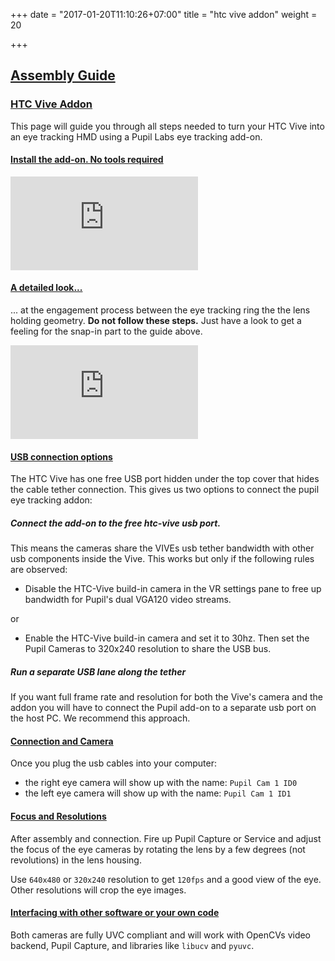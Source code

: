 +++
date = "2017-01-20T11:10:26+07:00"
title = "htc vive addon"
weight = 20

+++

<div class="header-border-top"></div>
<div class="content-container">
  <div class="header-link">
    <a href="#assembly-guide">
      <h2 id="assembly-guide">Assembly Guide</h2>
    </a>
  </div>
</div>

<div class="content-container">
  <div class="header-link">
    <a href="#assembly-vive-addon">
      <h3 id="assembly-vive-addon">HTC Vive Addon</h3>
    </a>
  </div>
</div>
<div class="header-border-bottom"></div>

This page will guide you through all steps needed to turn your HTC Vive into an eye tracking HMD using a Pupil Labs eye tracking add-on.

<div class="content-container">
  <div class="header-link">
    <a href="#install-addon">
      <h4 id="install-addon">Install the add-on. No tools required</h4>
    </a>
  </div>
</div>

<div class="content-container">
  <div class='video-container' >
		<iframe class=feature-video src="https://www.youtube.com/embed/HGMjJLnK2_4?list=PLi20Yl1k_57r4j0LXDfo6IYXAKTp_FIKf" frameborder="0" allowfullscreen></iframe>
	</div>
</div>

<div class="content-container">
  <div class="header-link">
    <a href="#detailed-look">
      <h4 id="detailed-look">A detailed look...</h4>
    </a>
  </div>
</div>

... at the engagement process between the eye tracking ring the the lens holding geometry. **Do not follow these steps.** Just have a look to get a feeling for the snap-in part to the guide above.

<div class="content-container">
  <div class='video-container' >
		<iframe class=feature-video src="https://www.youtube.com/embed/nIzuwHagIXQ?list=PLi20Yl1k_57q0YALGi-ybQ5-wMjrZ022i" frameborder="0" allowfullscreen></iframe>
	</div>
</div>

<div class="content-container">
  <div class="header-link">
    <a href="#usb-connection-options">
      <h4 id="usb-connection-options">USB connection options</h4>
    </a>
  </div>
</div>

The HTC Vive has one free USB port hidden under the top cover that hides the cable tether connection. This gives us two options to connect the pupil eye tracking addon:


##### Connect the add-on to the free htc-vive usb port. 

This means the cameras share the VIVEs usb tether bandwidth with other usb components inside the Vive. This works but only if the following rules are observed:

* Disable the HTC-Vive build-in camera in the VR settings pane to free up bandwidth for Pupil's dual VGA120 video streams.

or 

* Enable the HTC-Vive build-in camera and set it to 30hz. Then set the Pupil Cameras to 320x240 resolution to share the USB bus.

##### Run a separate USB lane along the tether

If you want full frame rate and resolution for both the Vive's camera and the addon you will have to connect the Pupil add-on to a separate usb port on the host PC. We recommend this approach.

<div class="content-container">
  <div class="header-link">
    <a href="#connection-camera-vive">
      <h4 id="connection-camera-vive">Connection and Camera</h4>
    </a>
  </div>
</div>

Once you plug the usb cables into your computer:

* the right eye camera will show up with the name: `Pupil Cam 1 ID0`
* the left eye camera will show up with the name: `Pupil Cam 1 ID1`

<div class="content-container">
  <div class="header-link">
    <a href="#focus-resolutions">
      <h4 id="focus-resolutions">Focus and Resolutions</h4>
    </a>
  </div>
</div>

After assembly and connection. Fire up Pupil Capture or Service and adjust the focus of the eye cameras by rotating the lens by a few degrees (not revolutions) in the lens housing.

Use `640x480` or `320x240` resolution to get `120fps` and a good view of the eye. Other resolutions will crop the eye images.

<div class="content-container">
  <div class="header-link">
    <a href="#interfacing-software-code">
      <h4 id="interfacing-software-code">Interfacing with other software or your own code</h4>
    </a>
  </div>
</div>

Both cameras are fully UVC compliant and will work with OpenCVs video backend, Pupil Capture, and libraries like `libucv` and `pyuvc`.
